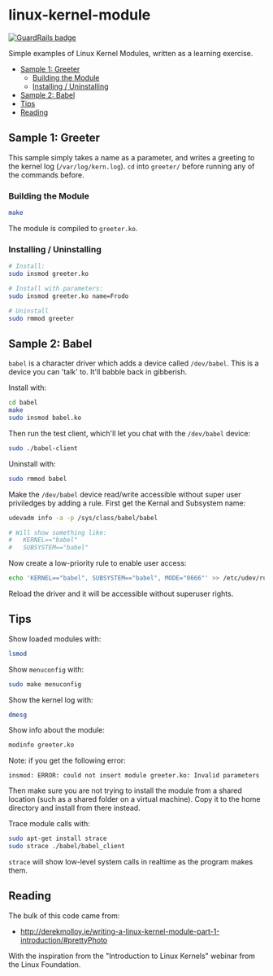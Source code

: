 # linux-kernel-module

[![GuardRails badge](https://badges.production.guardrails.io/dwmkerr/linux-kernel-module.svg)](https://www.guardrails.io)

Simple examples of Linux Kernel Modules, written as a learning exercise.

<!-- vim-markdown-toc GFM -->

* [Sample 1: Greeter](#sample-1-greeter)
    * [Building the Module](#building-the-module)
    * [Installing / Uninstalling](#installing--uninstalling)
* [Sample 2: Babel](#sample-2-babel)
* [Tips](#tips)
* [Reading](#reading)

<!-- vim-markdown-toc -->

## Sample 1: Greeter

This sample simply takes a name as a parameter, and writes a greeting to the kernel log (`/var/log/kern.log`). `cd` into `greeter/` before running any of the commands before.

### Building the Module

```sh
make
```

The module is compiled to `greeter.ko`.

### Installing / Uninstalling

```sh
# Install:
sudo insmod greeter.ko

# Install with parameters:
sudo insmod greeter.ko name=Frodo

# Uninstall
sudo rmmod greeter
```

## Sample 2: Babel

`babel` is a character driver which adds a device called `/dev/babel`. This is a device you can 'talk' to. It'll babble back in gibberish.

Install with:

```sh
cd babel
make
sudo insmod babel.ko
```

Then run the test client, which'll let you chat with the `/dev/babel` device:

```sh
sudo ./babel-client
```

Uninstall with:

```sh
sudo rmmod babel
```

Make the `/dev/babel` device read/write accessible without super user priviledges by adding a rule. First get the Kernal and Subsystem name:

```sh
udevadm info -a -p /sys/class/babel/babel

# Will show something like:
#   KERNEL=="babel"
#   SUBSYSTEM=="babel"
```

Now create a low-priority rule to enable user access:

```sh
echo 'KERNEL=="babel", SUBSYSTEM=="babel", MODE="0666"' >> /etc/udev/rules.d/99-babel.rules
```

Reload the driver and it will be accessible without superuser rights.

## Tips

Show loaded modules with:

```sh
lsmod
```

Show `menuconfig` with:

```sh
sudo make menuconfig
```

Show the kernel log with:

```sh
dmesg
```

Show info about the module:

```sh
modinfo greeter.ko
```

Note: if you get the following error:

```
insmod: ERROR: could not insert module greeter.ko: Invalid parameters
```

Then make sure you are not trying to install the module from a shared location (such as a shared folder on a virtual machine). Copy it to the home directory and install from there instead.

Trace module calls with:

```sh
sudo apt-get install strace
sudo strace ./babel/babel_client
```

`strace` will show low-level system calls in realtime as the program makes them.

## Reading

The bulk of this code came from:

- http://derekmolloy.ie/writing-a-linux-kernel-module-part-1-introduction/#prettyPhoto

With the inspiration from the "Introduction to Linux Kernels" webinar from the Linux Foundation.
